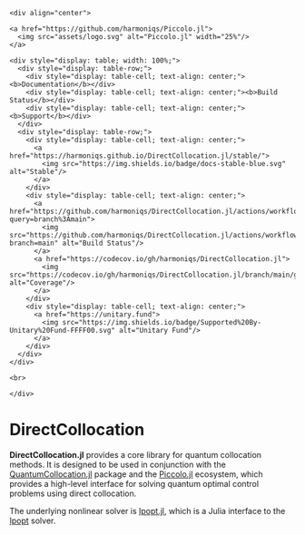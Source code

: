 ```@raw html
<div align="center">

<a href="https://github.com/harmoniqs/Piccolo.jl">
  <img src="assets/logo.svg" alt="Piccolo.jl" width="25%"/>
</a> 

<div style="display: table; width: 100%;">
  <div style="display: table-row;">
    <div style="display: table-cell; text-align: center;"><b>Documentation</b></div>
    <div style="display: table-cell; text-align: center;"><b>Build Status</b></div>
    <div style="display: table-cell; text-align: center;"><b>Support</b></div>
  </div>
  <div style="display: table-row;">
    <div style="display: table-cell; text-align: center;">
      <a href="https://harmoniqs.github.io/DirectCollocation.jl/stable/">
        <img src="https://img.shields.io/badge/docs-stable-blue.svg" alt="Stable"/>
      </a>
    </div>
    <div style="display: table-cell; text-align: center;">
      <a href="https://github.com/harmoniqs/DirectCollocation.jl/actions/workflows/CI.yml?query=branch%3Amain">
        <img src="https://github.com/harmoniqs/DirectCollocation.jl/actions/workflows/CI.yml/badge.svg?branch=main" alt="Build Status"/>
      </a>
      <a href="https://codecov.io/gh/harmoniqs/DirectCollocation.jl">
        <img src="https://codecov.io/gh/harmoniqs/DirectCollocation.jl/branch/main/graph/badge.svg" alt="Coverage"/>
      </a>
    </div>
    <div style="display: table-cell; text-align: center;">
      <a href="https://unitary.fund">
        <img src="https://img.shields.io/badge/Supported%20By-Unitary%20Fund-FFFF00.svg" alt="Unitary Fund"/>
      </a>
    </div>
  </div>
</div>

<br>

</div>
```

# DirectCollocation

**DirectCollocation.jl** provides a core library for quantum collocation methods. It is designed to be used in conjunction with the [QuantumCollocation.jl](https://github.com/harmoniqs/QuantumCollocation.jl) package and the [Piccolo.jl](https://github.com/harmoniqs/Piccolo.jl) ecosystem, which provides a high-level interface for solving quantum optimal control problems using direct collocation.

The underlying nonlinear solver is [Ipopt.jl](https://github.com/jump-dev/Ipopt.jl), which is a Julia interface to the [Ipopt](https://coin-or.github.io/Ipopt/) solver. 
